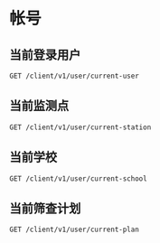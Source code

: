 # 帐号

## 当前登录用户

```
GET /client/v1/user/current-user
```

## 当前监测点

```
GET /client/v1/user/current-station
```

## 当前学校

```
GET /client/v1/user/current-school
```

## 当前筛查计划

```
GET /client/v1/user/current-plan
```